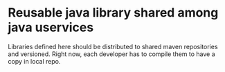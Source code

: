 # Reusable java library shared among java uservices

Libraries defined here should be distributed to shared maven repositories and versioned.
Right now, each developer has to compile them to have a copy in local repo.
